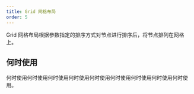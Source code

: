 ```yaml
---
title: Grid 网格布局
order: 5
---
```


Grid 网格布局根据参数指定的排序方式对节点进行排序后，将节点排列在网格上。

## 何时使用

何时使用何时使用何时使用何时使用何时使用何时使用何时使用何时使用何时使用。
